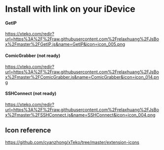 # Install with link on your iDevice
#### GetIP
https://xteko.com/redir?url=https%3A%2F%2Fraw.githubusercontent.com%2Frelaxhuang%2FJsBox%2Fmaster%2FGetIP.js&name=GetIP&icon=icon_005.png


#### ComicGrabber (not ready)
https://xteko.com/redir?url=https%3A%2F%2Fraw.githubusercontent.com%2Frelaxhuang%2FJsBox%2Fmaster%2FComicGrabber.js&name=ComicGrabber&icon=icon_014.png

#### SSHConnect (not ready)
https://xteko.com/redir?url=https%3A%2F%2Fraw.githubusercontent.com%2Frelaxhuang%2FJsBox%2Fmaster%2FSSHConnect.js&name=SSHConnect&icon=icon_004.png


## Icon reference
https://github.com/cyanzhong/xTeko/tree/master/extension-icons
